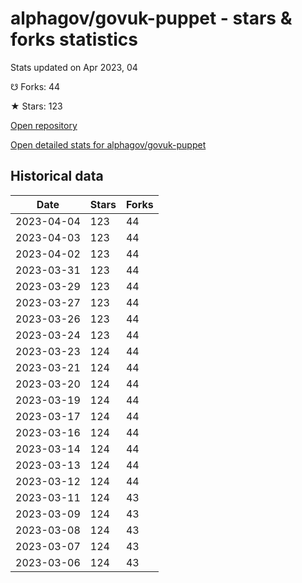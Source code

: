 # alphagov/govuk-puppet - stars & forks statistics

Stats updated on Apr 2023, 04

☋ Forks: 44

★ Stars: 123

[Open repository](https://github.com/alphagov/govuk-puppet)

[Open detailed stats for alphagov/govuk-puppet](https://reviewgithub.com/rep/alphagov/govuk-puppet)

## Historical data
| Date | Stars | Forks |
|------|-------|-------|
| 2023-04-04 | 123 | 44 | 
| 2023-04-03 | 123 | 44 | 
| 2023-04-02 | 123 | 44 | 
| 2023-03-31 | 123 | 44 | 
| 2023-03-29 | 123 | 44 | 
| 2023-03-27 | 123 | 44 | 
| 2023-03-26 | 123 | 44 | 
| 2023-03-24 | 123 | 44 | 
| 2023-03-23 | 124 | 44 | 
| 2023-03-21 | 124 | 44 | 
| 2023-03-20 | 124 | 44 | 
| 2023-03-19 | 124 | 44 | 
| 2023-03-17 | 124 | 44 | 
| 2023-03-16 | 124 | 44 | 
| 2023-03-14 | 124 | 44 | 
| 2023-03-13 | 124 | 44 | 
| 2023-03-12 | 124 | 44 | 
| 2023-03-11 | 124 | 43 | 
| 2023-03-09 | 124 | 43 | 
| 2023-03-08 | 124 | 43 | 
| 2023-03-07 | 124 | 43 | 
| 2023-03-06 | 124 | 43 | 


